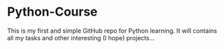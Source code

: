# Python-Course
This is my first and simple GitHub repo for Python learning.
It will contains all my tasks and other interesting (I hope) projects...
